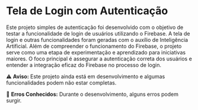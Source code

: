 # Tela de Login com Autenticação

Este projeto simples de autenticação foi desenvolvido com o objetivo de testar a funcionalidade de login de usuários utilizando o Firebase. A tela de login e outras funcionalidades foram geradas com o auxílio de Inteligência Artificial. Além de compreender o funcionamento do Firebase, o projeto serve como uma etapa de experimentação e aprendizado para iniciativas maiores. O foco principal é assegurar a autenticação correta dos usuários e entender a integração eficaz do Firebase no processo de login.

⚠️ **Aviso:** Este projeto ainda está em desenvolvimento e algumas funcionalidades podem não estar completas.

🚨 **Erros Conhecidos:** Durante o desenvolvimento, alguns erros podem surgir. 